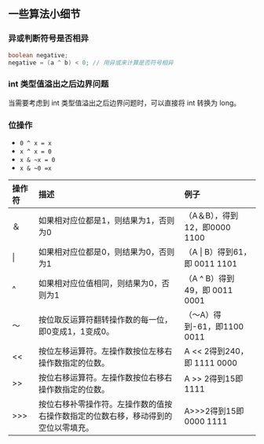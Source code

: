 ## 一些算法小细节

### 异或判断符号是否相异
```java
boolean negative;
negative = (a ^ b) < 0; // 用异或来计算是否符号相异
```

### int 类型值溢出之后边界问题
当需要考虑到 int 类型值溢出之后边界问题时，可以直接将 int 转换为 long。


### 位操作
- `0 ^ x = x`
- `x ^ x = 0`
- `x & ~x = 0`
- `x & ~0 =x`

| 操作符 | 描述                                                                     | 例子                           |
| :----- | :-----------------------------------------------------------            | :----------------------------- |
| ＆     | 如果相对应位都是1，则结果为1，否则为0                                        | （A＆B），得到12，即0000 1100  |
| \|     | 如果相对应位都是0，则结果为0，否则为1                                        | （A \| B）得到61，即 0011 1101 |
| ^      | 如果相对应位值相同，则结果为0，否则为1                                       | （A ^ B）得到49，即 0011 0001  |
| 〜     | 按位取反运算符翻转操作数的每一位，即0变成1，1变成0。                           | （〜A）得到-61，即1100 0011    |
| <<     | 按位左移运算符。左操作数按位左移右操作数指定的位数。                           | A << 2得到240，即 1111 0000    |
| >>     | 按位右移运算符。左操作数按位右移右操作数指定的位数。                           | A >> 2得到15即 1111            |
| >>>    | 按位右移补零操作符。左操作数的值按右操作数指定的位数右移，移动得到的空位以零填充。 | A>>>2得到15即0000 1111         |